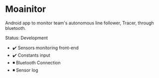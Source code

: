 # Moainitor

Android app to monitor team's autonomous line follower, Tracer, through bluetooth.

Status: Development

* :heavy_check_mark: Sensors monitoring front-end
* :heavy_check_mark: Constants input
* :black_medium_small_square: Bluetooth Connection
* :black_medium_small_square: Sensor log
